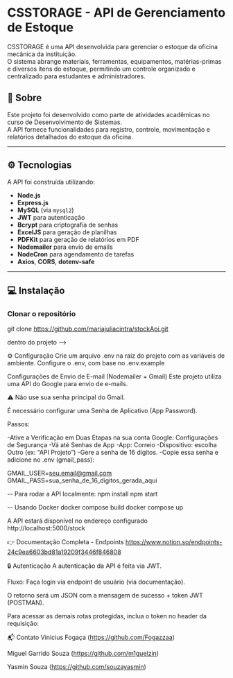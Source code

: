 # CSSTORAGE - API de Gerenciamento de Estoque

CSSTORAGE é uma API desenvolvida para gerenciar o estoque da oficina mecânica da instituição.  
O sistema abrange materiais, ferramentas, equipamentos, matérias-primas e diversos itens do estoque, permitindo um controle organizado e centralizado para estudantes e administradores.

## 📖 Sobre

Este projeto foi desenvolvido como parte de atividades acadêmicas no curso de Desenvolvimento de Sistemas.  
A API fornece funcionalidades para registro, controle, movimentação e relatórios detalhados do estoque da oficina.

---

## ⚙️ Tecnologias

A API foi construída utilizando:

- **Node.js**  
- **Express.js**  
- **MySQL** (via `mysql2`)  
- **JWT** para autenticação  
- **Bcrypt** para criptografia de senhas  
- **ExcelJS** para geração de planilhas  
- **PDFKit** para geração de relatórios em PDF  
- **Nodemailer** para envio de emails  
- **NodeCron** para agendamento de tarefas  
- **Axios**, **CORS**, **dotenv-safe**

---

## 💻 Instalação

### Clonar o repositório

git clone https://github.com/mariajuliacintra/stockApi.git


dentro do projeto -->

⚙️ Configuração
Crie um arquivo .env na raiz do projeto com as variáveis de ambiente.
Configure o .env, com base no .env.example


Configurações de Envio de E-mail (Nodemailer + Gmail)
Este projeto utiliza uma API do Google para envio de e-mails.

⚠️ Não use sua senha principal do Gmail.

É necessário configurar uma Senha de Aplicativo (App Password).

Passos:

-Ative a Verificação em Duas Etapas na sua conta Google: Configurações de Segurança
-Vá até Senhas de App
-App: Correio
-Dispositivo: escolha Outro (ex: “API Projeto”)
-Gere a senha de 16 dígitos.
-Copie essa senha e adicione no .env (gmail_pass):

GMAIL_USER=seu.email@gmail.com
GMAIL_PASS=sua_senha_de_16_digitos_gerada_aqui

-- Para rodar a API localmente:
npm install
npm start

-- Usando Docker
docker compose build
docker compose up


A API estará disponível no endereço configurado
http://localhost:5000/stock

👉 Documentação Completa - Endpoints
https://www.notion.so/endpoints-24c9ea6603bd81a19209f3446f846808

🔒 Autenticação
A autenticação da API é feita via JWT.

Fluxo:
Faça login via endpoint de usuário (via documentação).

O retorno será um JSON com a mensagem de sucesso + token JWT (POSTMAN).

Para acessar as demais rotas protegidas, inclua o token no header da requisição:

📬 Contato
Vinicius Fogaça 
(https://github.com/Fogazzaa)

Miguel Garrido Souza
(https://github.com/m1guelzin)

Yasmin Souza
(https://github.com/souzayasmin)



